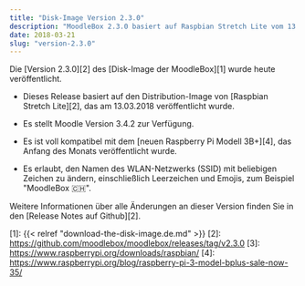 ```yaml
---
title: "Disk-Image Version 2.3.0"
description: "MoodleBox 2.3.0 basiert auf Raspbian Stretch Lite vom 13.03.2018 und Moodle Version 3.4.2. Es unterstützt den neuen Raspberry Pi 3B+."
date: 2018-03-21
slug: "version-2.3.0"
---
```


Die [Version 2.3.0][2] des [Disk-Image der MoodleBox][1]  wurde heute veröffentlicht.

- Dieses Release basiert auf den Distribution-Image von [Raspbian Stretch Lite][2], das am 13.03.2018 veröffentlicht wurde.

- Es stellt Moodle Version 3.4.2 zur Verfügung.

- Es ist voll kompatibel mit dem [neuen Raspberry Pi Modell 3B+][4], das Anfang des Monats veröffentlicht wurde.

- Es erlaubt, den Namen des WLAN-Netzwerks (SSID) mit beliebigen Zeichen zu ändern, einschließlich Leerzeichen und Emojis, zum Beispiel "MoodleBox 🇨🇭".

Weitere Informationen über alle Änderungen an dieser Version finden Sie in den [Release Notes auf Github][2].

 [1]: {{< relref "download-the-disk-image.de.md" >}}
 [2]: https://github.com/moodlebox/moodlebox/releases/tag/v2.3.0
 [3]: https://www.raspberrypi.org/downloads/raspbian/
 [4]: https://www.raspberrypi.org/blog/raspberry-pi-3-model-bplus-sale-now-35/
